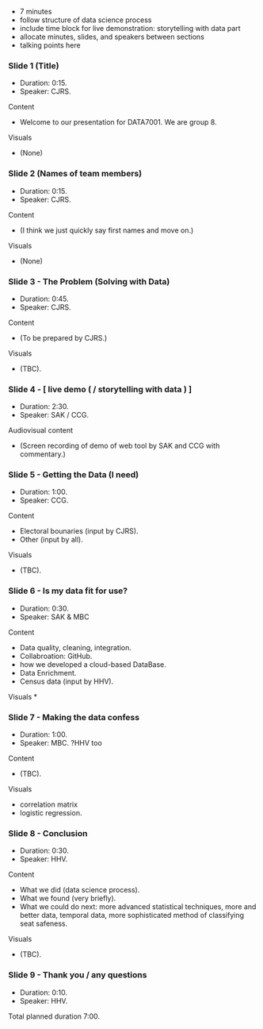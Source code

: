 * 7 minutes
* follow structure of data science process
* include time block for live demonstration: storytelling with data part
* allocate minutes, slides, and speakers between sections
* talking points here

### Slide 1 (Title)
* Duration: 0:15.
* Speaker: CJRS.

Content
* Welcome to our presentation for DATA7001. We are group 8.

Visuals
* (None)

### Slide 2 (Names of team members)
* Duration: 0:15.
* Speaker: CJRS.

Content
* (I think we just quickly say first names and move on.)

Visuals
* (None)

### Slide 3 - The Problem (Solving with Data)
* Duration: 0:45.
* Speaker: CJRS.

Content
* (To be prepared by CJRS.)

Visuals
* (TBC).

### Slide 4 - [ live demo ( / storytelling with data ) ]
* Duration: 2:30.
* Speaker: SAK / CCG.

Audiovisual content
* (Screen recording of demo of web tool by SAK and CCG with commentary.)

### Slide 5 - Getting the Data (I need)
* Duration: 1:00.
* Speaker: CCG.

Content
* Electoral bounaries (input by CJRS).
* Other (input by all).

Visuals
* (TBC).

### Slide 6 - Is my data fit for use?
* Duration: 0:30.
* Speaker: SAK & MBC

Content
* Data quality, cleaning, integration.
* Collabroation: GitHub.
* how we developed a cloud-based DataBase.
* Data Enrichment.
* Census data (input by HHV).

Visuals
*

### Slide 7 - Making the data confess
* Duration: 1:00.
* Speaker: MBC. ?HHV too

Content
* (TBC).

Visuals
* correlation matrix
* logistic regression.

### Slide 8 - Conclusion
* Duration: 0:30.
* Speaker: HHV.

Content
* What we did (data science process).
* What we found (very briefly).
* What we could do next: more advanced statistical techniques, more and better data, temporal data, more sophisticated method of classifying seat safeness.

Visuals
* (TBC).

### Slide 9 - Thank you / any questions
* Duration: 0:10.
* Speaker: HHV.

Total planned duration 7:00.
